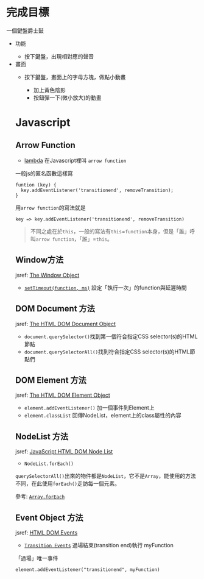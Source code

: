 <h1>完成目標</h1>
<p>一個鍵盤爵士鼓</p>
<ul>
  <li>功能</li>
  <ul>
    <li>按下鍵盤，出現相對應的聲音</li>
  </ul>
  <li>畫面</li>
  <ul>
    <li>按下鍵盤，畫面上的字母方塊，做點小動畫</li>
    <ul>
      <li>加上黃色陰影</li>
      <li>按鈕彈一下(微小放大)的動畫</li>
    </ul>
  </ul>
<h1>Javascript</h1>
<h2>Arrow Function</h2>
<ul>
<li><a href="http://www.jollen.org/blog/2013/10/javascript-lambda.html" rel="nofollow">lambda</a> 在Javascript裡叫 <code>arrow function</code></li>
</ul>
<p>一般js的匿名函數這樣寫</p>
<div class="snippet-clipboard-content position-relative" data-snippet-clipboard-copy-content="funtion (key) {
  key.addEventListener('transitionend', removeTransition);
}
"><pre lang="javascript="><code>funtion (key) {
  key.addEventListener('transitionend', removeTransition);
}
</code></pre></div>
<p>用<code>arrow function</code>的寫法就是</p>
<div class="snippet-clipboard-content position-relative" data-snippet-clipboard-copy-content="key =&gt; key.addEventListener('transitionend', removeTransition)
"><pre lang="javascript="><code>key =&gt; key.addEventListener('transitionend', removeTransition)
</code></pre></div>
<blockquote>
<p>不同之處在於<code>this</code>，一般的寫法有<code>this</code>=<code>function</code>本身，但是「誰」呼叫<code>arrow function</code>，「誰」=<code>this</code>。</p>
</blockquote>
<h2>Window方法</h2>
<p>jsref: <a href="https://www.w3schools.com/jsref/obj_window.asp" rel="nofollow">The Window Object</a></p>
<ul>
<li><a href="https://www.w3schools.com/jsref/met_win_settimeout.asp" rel="nofollow"><code>setTimeout(function, ms)</code></a> 設定「執行一次」的function與延遲時間</li>
</ul>
<h2>DOM Document 方法</h2>
<p>jsref: <a href="https://www.w3schools.com/jsref/dom_obj_document.asp" rel="nofollow">The HTML DOM Document Object</a></p>
<ul>
<li><code>document.querySelector()</code>找到第一個符合指定CSS selector(s)的HTML節點</li>
<li><code>document.querySelectorAll()</code>找到符合指定CSS selector(s)的HTML節點們</li>
</ul>
<h2>DOM Element 方法</h2>
<p>jsref: <a href="https://www.w3schools.com/jsref/dom_obj_all.asp" rel="nofollow">The HTML DOM Element Object</a></p>
<ul>
<li><code>element.addEventListener()</code> 加一個事件到Element上</li>
<li><code>element.classList</code> 回傳NodeList，element上的class屬性的內容</li>
</ul>
<h2>NodeList 方法</h2>
<p>jsref: <a href="https://www.w3schools.com/js/js_htmldom_nodelist.asp" rel="nofollow">JavaScript HTML DOM Node List</a></p>
<ul>
<li><code>NodeList.forEach()</code></li>
</ul>
<p><code>querySelectorAll()</code>出來的物件都是<code>NodeList</code>，它不是<code>Array</code>，能使用的方法不同，在此使用<code>forEach()</code>走訪每一個元素。</p>
<p>參考: <a href="https://www.w3schools.com/jsref/jsref_forEach.asp" rel="nofollow"><code>Array.forEach</code></a></p>
<h2>Event Object 方法</h2>
<p>jsref: <a href="https://www.w3schools.com/jsref/dom_obj_event.asp" rel="nofollow">HTML DOM Events</a></p>
<ul>
<li><a href="https://www.w3schools.com/jsref/event_transitionend.asp" rel="nofollow"><code>Transition Events</code></a> 過場結束(transition end)執行 myFunction</li>
</ul>
<p>「過場」唯一事件</p>
<div class="snippet-clipboard-content position-relative" data-snippet-clipboard-copy-content="element.addEventListener(&quot;transitionend&quot;, myFunction)
"><pre lang="javascript="><code>element.addEventListener("transitionend", myFunction)
</code></pre></div>
